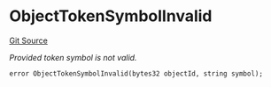 # ObjectTokenSymbolInvalid
[Git Source](https://github.com/nayms/contracts-v3/blob/ea2c06f70609c813d27d424e0330651d3c634d21/src/shared/CustomErrors.sol)

*Provided token symbol is not valid.*


```solidity
error ObjectTokenSymbolInvalid(bytes32 objectId, string symbol);
```

